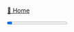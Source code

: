 [🏡 Home](../README.md)

<progress value="1" max="12" />

# What are we doing here?

TODO!

[👉 Next lesson](./02-create-a-supabase-project.md)

---

Enjoyed the course? Follow me on [Twitter](https://twitter.com/jonmeyers_io) and subscribe to my [YouTube channel](https://www.youtube.com/jonmeyers).
